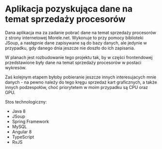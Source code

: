 # Aplikacja pozyskująca dane na temat sprzedaży procesorów

Dana aplikacja ma za zadanie pobrać dane na temat sprzedaży procesorów z strony internetowej Morele.net. Wykonuje to przy pomocy biblioteki JSoup, a następnie dane zapisywane są do bazy danych, ale jedynie w przypadku, gdy danego dnia jeszcze nie doszło do ich zapisania.

W planach jest rozbudowanie tego projektu tak, by w części frontendowej przedstawione były dane na temat sprzedaży procesorów w postaci wykresów. 

Zaś kolejnym etapem byłoby pobieranie jeszcze innych interesujacych mnie danych - na pewno należy do tego kręgu sprzedaż kart graficznych, a także innych podzespołów, choć priorytetem w moim przypadku są CPU oraz GPU.

Stos technologiczny:
- Java 8
- JSoup
- Spring Framework
- MySQL
- Angular 8
- TypeScript
- RxJS
